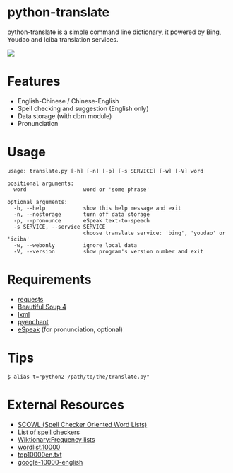 # python-translate
python-translate is a simple command line dictionary, it powered by Bing, Youdao and Iciba translation services.

![](http://7xslb5.com1.z0.glb.clouddn.com/python-translate-Demo-01.jpeg)

# Features
* English-Chinese / Chinese-English
* Spell checking and suggestion (English only)
* Data storage (with dbm module)
* Pronunciation

# Usage
```
usage: translate.py [-h] [-n] [-p] [-s SERVICE] [-w] [-V] word

positional arguments:
  word                  word or 'some phrase'

optional arguments:
  -h, --help            show this help message and exit
  -n, --nostorage       turn off data storage
  -p, --pronounce       eSpeak text-to-speech
  -s SERVICE, --service SERVICE
                        choose translate service: 'bing', 'youdao' or 'iciba'
  -w, --webonly         ignore local data
  -V, --version         show program's version number and exit
```

# Requirements
* [requests](http://python-requests.org)
* [Beautiful Soup 4](https://www.crummy.com/software/BeautifulSoup/)
* [lxml](http://lxml.de/)
* [pyenchant](https://pythonhosted.org/pyenchant/)
* [eSpeak](http://espeak.sourceforge.net/) (for pronunciation, optional)

# Tips
`$ alias t="python2 /path/to/the/translate.py"`

# External Resources
* [SCOWL (Spell Checker Oriented Word Lists)](http://wordlist.aspell.net/)
* [List of spell checkers](http://www.dmoz.org/Arts/Writers_Resources/Software/Spelling_and_Grammar/Spell_Checkers)
* [Wiktionary:Frequency lists](https://en.wiktionary.org/wiki/Wiktionary:Frequency_lists)
* [wordlist.10000](http://www.mit.edu/~ecprice/wordlist.10000)
* [top10000en.txt](http://wortschatz.uni-leipzig.de/Papers/top10000en.txt)
* [google-10000-english](https://github.com/first20hours/google-10000-english)
